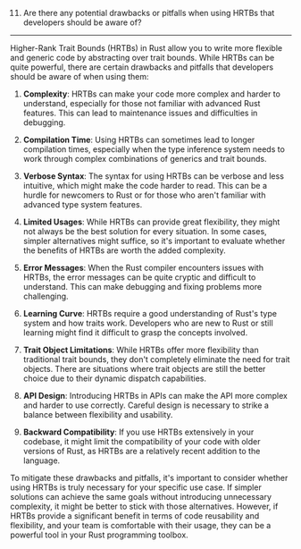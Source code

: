 

11. Are there any potential drawbacks or pitfalls when using HRTBs that developers should be aware of?

___

Higher-Rank Trait Bounds (HRTBs) in Rust allow you to write more flexible and generic code by abstracting over trait bounds. While HRTBs can be quite powerful, there are certain drawbacks and pitfalls that developers should be aware of when using them:

1. **Complexity**: HRTBs can make your code more complex and harder to understand, especially for those not familiar with advanced Rust features. This can lead to maintenance issues and difficulties in debugging.

2. **Compilation Time**: Using HRTBs can sometimes lead to longer compilation times, especially when the type inference system needs to work through complex combinations of generics and trait bounds.

3. **Verbose Syntax**: The syntax for using HRTBs can be verbose and less intuitive, which might make the code harder to read. This can be a hurdle for newcomers to Rust or for those who aren't familiar with advanced type system features.

4. **Limited Usages**: While HRTBs can provide great flexibility, they might not always be the best solution for every situation. In some cases, simpler alternatives might suffice, so it's important to evaluate whether the benefits of HRTBs are worth the added complexity.

5. **Error Messages**: When the Rust compiler encounters issues with HRTBs, the error messages can be quite cryptic and difficult to understand. This can make debugging and fixing problems more challenging.

6. **Learning Curve**: HRTBs require a good understanding of Rust's type system and how traits work. Developers who are new to Rust or still learning might find it difficult to grasp the concepts involved.

7. **Trait Object Limitations**: While HRTBs offer more flexibility than traditional trait bounds, they don't completely eliminate the need for trait objects. There are situations where trait objects are still the better choice due to their dynamic dispatch capabilities.

8. **API Design**: Introducing HRTBs in APIs can make the API more complex and harder to use correctly. Careful design is necessary to strike a balance between flexibility and usability.

9. **Backward Compatibility**: If you use HRTBs extensively in your codebase, it might limit the compatibility of your code with older versions of Rust, as HRTBs are a relatively recent addition to the language.

To mitigate these drawbacks and pitfalls, it's important to consider whether using HRTBs is truly necessary for your specific use case. If simpler solutions can achieve the same goals without introducing unnecessary complexity, it might be better to stick with those alternatives. However, if HRTBs provide a significant benefit in terms of code reusability and flexibility, and your team is comfortable with their usage, they can be a powerful tool in your Rust programming toolbox.